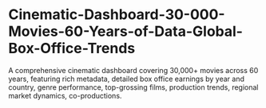 # Cinematic-Dashboard-30-000-Movies-60-Years-of-Data-Global-Box-Office-Trends
A comprehensive cinematic dashboard covering 30,000+ movies across 60 years, featuring rich metadata, detailed box office earnings by year and country, genre performance, top-grossing films, production trends, regional market dynamics, co-productions.
